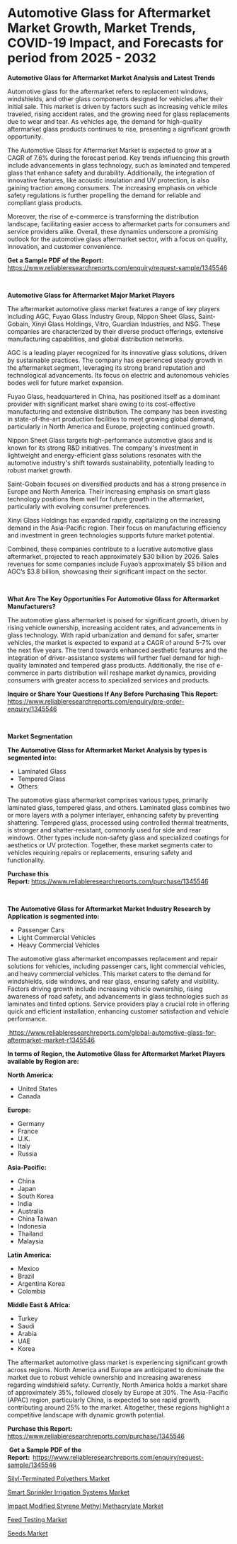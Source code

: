<p><h1>Automotive Glass for Aftermarket Market Growth, Market Trends, COVID-19 Impact, and Forecasts for period from 2025 - 2032</h1></p><p><strong>Automotive Glass for Aftermarket Market Analysis and Latest Trends</strong></p>
<p><p>Automotive glass for the aftermarket refers to replacement windows, windshields, and other glass components designed for vehicles after their initial sale. This market is driven by factors such as increasing vehicle miles traveled, rising accident rates, and the growing need for glass replacements due to wear and tear. As vehicles age, the demand for high-quality aftermarket glass products continues to rise, presenting a significant growth opportunity.</p><p>The Automotive Glass for Aftermarket Market is expected to grow at a CAGR of 7.6% during the forecast period. Key trends influencing this growth include advancements in glass technology, such as laminated and tempered glass that enhance safety and durability. Additionally, the integration of innovative features, like acoustic insulation and UV protection, is also gaining traction among consumers. The increasing emphasis on vehicle safety regulations is further propelling the demand for reliable and compliant glass products.</p><p>Moreover, the rise of e-commerce is transforming the distribution landscape, facilitating easier access to aftermarket parts for consumers and service providers alike. Overall, these dynamics underscore a promising outlook for the automotive glass aftermarket sector, with a focus on quality, innovation, and customer convenience.</p></p>
<p><strong>Get a Sample PDF of the Report:&nbsp;</strong> <a href="https://www.reliableresearchreports.com/enquiry/request-sample/1345546?utm_campaign=11&utm_medium=2&utm_source=Github&utm_content=ia&utm_term=02022025&utm_id=automotive-glass-for-aftermarket">https://www.reliableresearchreports.com/enquiry/request-sample/1345546</a></p>
<p>&nbsp;</p>
<p><strong>Automotive Glass for Aftermarket Major Market Players</strong></p>
<p><p>The aftermarket automotive glass market features a range of key players including AGC, Fuyao Glass Industry Group, Nippon Sheet Glass, Saint-Gobain, Xinyi Glass Holdings, Vitro, Guardian Industries, and NSG. These companies are characterized by their diverse product offerings, extensive manufacturing capabilities, and global distribution networks.</p><p>AGC is a leading player recognized for its innovative glass solutions, driven by sustainable practices. The company has experienced steady growth in the aftermarket segment, leveraging its strong brand reputation and technological advancements. Its focus on electric and autonomous vehicles bodes well for future market expansion.</p><p>Fuyao Glass, headquartered in China, has positioned itself as a dominant provider with significant market share owing to its cost-effective manufacturing and extensive distribution. The company has been investing in state-of-the-art production facilities to meet growing global demand, particularly in North America and Europe, projecting continued growth.</p><p>Nippon Sheet Glass targets high-performance automotive glass and is known for its strong R&D initiatives. The company's investment in lightweight and energy-efficient glass solutions resonates with the automotive industry's shift towards sustainability, potentially leading to robust market growth.</p><p>Saint-Gobain focuses on diversified products and has a strong presence in Europe and North America. Their increasing emphasis on smart glass technology positions them well for future growth in the aftermarket, particularly with evolving consumer preferences.</p><p>Xinyi Glass Holdings has expanded rapidly, capitalizing on the increasing demand in the Asia-Pacific region. Their focus on manufacturing efficiency and investment in green technologies supports future market potential.</p><p>Combined, these companies contribute to a lucrative automotive glass aftermarket, projected to reach approximately $30 billion by 2026. Sales revenues for some companies include Fuyao’s approximately $5 billion and AGC’s $3.8 billion, showcasing their significant impact on the sector.</p></p>
<p>&nbsp;</p>
<p><strong>What Are The Key Opportunities For Automotive Glass for Aftermarket Manufacturers?</strong></p>
<p><p>The automotive glass aftermarket is poised for significant growth, driven by rising vehicle ownership, increasing accident rates, and advancements in glass technology. With rapid urbanization and demand for safer, smarter vehicles, the market is expected to expand at a CAGR of around 5-7% over the next five years. The trend towards enhanced aesthetic features and the integration of driver-assistance systems will further fuel demand for high-quality laminated and tempered glass products. Additionally, the rise of e-commerce in parts distribution will reshape market dynamics, providing consumers with greater access to specialized services and products.</p></p>
<p><strong>Inquire or Share Your Questions If Any Before Purchasing This Report:</strong> <a href="https://www.reliableresearchreports.com/enquiry/pre-order-enquiry/1345546?utm_campaign=11&utm_medium=2&utm_source=Github&utm_content=ia&utm_term=02022025&utm_id=automotive-glass-for-aftermarket">https://www.reliableresearchreports.com/enquiry/pre-order-enquiry/1345546</a></p>
<p>&nbsp;</p>
<p><strong>Market Segmentation</strong></p>
<p><strong>The Automotive Glass for Aftermarket Market Analysis by types is segmented into:</strong></p>
<p><ul><li>Laminated Glass</li><li>Tempered Glass</li><li>Others</li></ul></p>
<p><p>The automotive glass aftermarket comprises various types, primarily laminated glass, tempered glass, and others. Laminated glass combines two or more layers with a polymer interlayer, enhancing safety by preventing shattering. Tempered glass, processed using controlled thermal treatments, is stronger and shatter-resistant, commonly used for side and rear windows. Other types include non-safety glass and specialized coatings for aesthetics or UV protection. Together, these market segments cater to vehicles requiring repairs or replacements, ensuring safety and functionality.</p></p>
<p><strong>Purchase this Report:&nbsp;</strong><a href="https://www.reliableresearchreports.com/purchase/1345546?utm_campaign=11&utm_medium=2&utm_source=Github&utm_content=ia&utm_term=02022025&utm_id=automotive-glass-for-aftermarket">https://www.reliableresearchreports.com/purchase/1345546</a></p>
<p>&nbsp;</p>
<p><strong>The Automotive Glass for Aftermarket Market Industry Research by Application is segmented into:</strong></p>
<p><ul><li>Passenger Cars</li><li>Light Commercial Vehicles</li><li>Heavy Commercial Vehicles</li></ul></p>
<p><p>The automotive glass aftermarket encompasses replacement and repair solutions for vehicles, including passenger cars, light commercial vehicles, and heavy commercial vehicles. This market caters to the demand for windshields, side windows, and rear glass, ensuring safety and visibility. Factors driving growth include increasing vehicle ownership, rising awareness of road safety, and advancements in glass technologies such as laminates and tinted options. Service providers play a crucial role in offering quick and efficient installation, enhancing customer satisfaction and vehicle performance.</p></p>
<p><a href="https://www.reliableresearchreports.com/global-automotive-glass-for-aftermarket-market-r1345546?utm_campaign=11&utm_medium=2&utm_source=Github&utm_content=ia&utm_term=02022025&utm_id=automotive-glass-for-aftermarket">&nbsp;https://www.reliableresearchreports.com/global-automotive-glass-for-aftermarket-market-r1345546</a></p>
<p><strong>In terms of Region, the Automotive Glass for Aftermarket Market Players available by Region are:</strong></p>
<p>
    <p> <strong> North America: </strong>
        <ul>
            <li>United States</li>
            <li>Canada</li>
        </ul>
        </p> 
    <p> <strong> Europe: </strong>
        <ul>
            <li>Germany</li>
            <li>France</li>
            <li>U.K.</li>
            <li>Italy</li>
            <li>Russia</li>
        </ul>
        </p> 
    <p> <strong> Asia-Pacific: </strong>
        <ul>
            <li>China</li>
            <li>Japan</li>
            <li>South Korea</li>
            <li>India</li>
            <li>Australia</li>
            <li>China Taiwan</li>
            <li>Indonesia</li>
            <li>Thailand</li>
            <li>Malaysia</li>
        </ul>
        </p> 
    <p> <strong> Latin America: </strong>
        <ul>
            <li>Mexico</li>
            <li>Brazil</li>
            <li>Argentina Korea</li>
            <li>Colombia</li>
        </ul>
        </p> 
    <p> <strong> Middle East & Africa: </strong>
        <ul>
            <li>Turkey</li>
            <li>Saudi</li>
            <li>Arabia</li>
            <li>UAE</li>
            <li>Korea</li>
        </ul>
    </p>
    </p>
<p><p>The aftermarket automotive glass market is experiencing significant growth across regions. North America and Europe are anticipated to dominate the market due to robust vehicle ownership and increasing awareness regarding windshield safety. Currently, North America holds a market share of approximately 35%, followed closely by Europe at 30%. The Asia-Pacific (APAC) region, particularly China, is expected to see rapid growth, contributing around 25% to the market. Altogether, these regions highlight a competitive landscape with dynamic growth potential.</p></p>
<p><strong>Purchase this Report: </strong><a href="https://www.reliableresearchreports.com/purchase/1345546?utm_campaign=11&utm_medium=2&utm_source=Github&utm_content=ia&utm_term=02022025&utm_id=automotive-glass-for-aftermarket">https://www.reliableresearchreports.com/purchase/1345546</a></p>
<p>&nbsp;<strong>Get a Sample PDF of the Report:&nbsp;&nbsp;</strong><a href="https://www.reliableresearchreports.com/enquiry/request-sample/1345546?utm_campaign=11&utm_medium=2&utm_source=Github&utm_content=ia&utm_term=02022025&utm_id=automotive-glass-for-aftermarket">https://www.reliableresearchreports.com/enquiry/request-sample/1345546</a></p>
<p><strong></strong></p>
<p><p><a href="https://github.com/domoniqueluoma76/Market-Research-Report-List-1/blob/main/silyl-terminated-polyethers-market.md?utm_campaign=11&utm_medium=2&utm_source=Github&utm_content=ia&utm_term=02022025&utm_id=automotive-glass-for-aftermarket">Silyl-Terminated Polyethers Market</a></p><p><a href="https://www.linkedin.com/pulse/future-market-trends-smart-sprinkler-irrigation-systems-wpm0f?utm_campaign=11&utm_medium=2&utm_source=Github&utm_content=ia&utm_term=02022025&utm_id=automotive-glass-for-aftermarket">Smart Sprinkler Irrigation Systems Market</a></p><p><a href="https://github.com/leopardmicheal7019/Market-Research-Report-List-1/blob/main/impact-modified-styrene-methyl-methacrylate-market.md?utm_campaign=11&utm_medium=2&utm_source=Github&utm_content=ia&utm_term=02022025&utm_id=automotive-glass-for-aftermarket">Impact Modified Styrene Methyl Methacrylate Market</a></p><p><a href="https://www.linkedin.com/pulse/feed-testing-market-size-revenue-growth-projected-111-xycgf?utm_campaign=11&utm_medium=2&utm_source=Github&utm_content=ia&utm_term=02022025&utm_id=automotive-glass-for-aftermarket">Feed Testing Market</a></p><p><a href="https://www.linkedin.com/pulse/navigating-seeds-market-size-using-81-cagr-takes-account-i5ehf?utm_campaign=11&utm_medium=2&utm_source=Github&utm_content=ia&utm_term=02022025&utm_id=automotive-glass-for-aftermarket">Seeds Market</a></p></p>